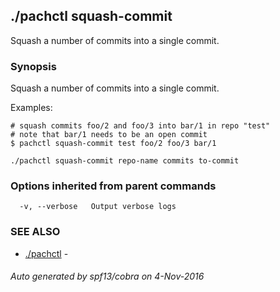 ## ./pachctl squash-commit

Squash a number of commits into a single commit.

### Synopsis


Squash a number of commits into a single commit.

Examples:

	# squash commits foo/2 and foo/3 into bar/1 in repo "test"
	# note that bar/1 needs to be an open commit
	$ pachctl squash-commit test foo/2 foo/3 bar/1


```
./pachctl squash-commit repo-name commits to-commit
```

### Options inherited from parent commands

```
  -v, --verbose   Output verbose logs
```

### SEE ALSO
* [./pachctl](./pachctl.md)	 - 

###### Auto generated by spf13/cobra on 4-Nov-2016
